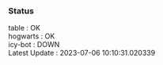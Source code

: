 ### Status


table : OK  
hogwarts : OK  
icy-bot : DOWN  
Latest Update : 2023-07-06 10:10:31.020339
